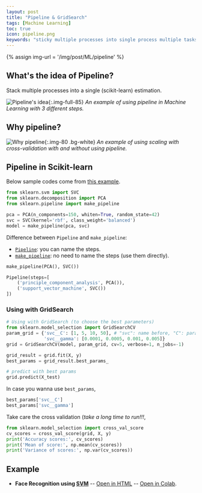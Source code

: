 ```yaml
---
layout: post
title: "Pipeline & GridSearch"
tags: [Machine Learning]
toc: true
icon: pipeline.png
keywords: "sticky multiple processes into single process multiple tasks at once make_pipeline scaling svm pca sequential work algorithm training parameter best parameter tuning gridsearch cross validation scaling train test sets different folds folds scikit-learn naming name why what where when grid search tuning"
---
```


{% assign img-url = '/img/post/ML/pipeline' %}

## What's the idea of Pipeline?

Stack multiple processes into a single (scikit-learn) estimation.

![Pipeline's idea]({{img-url}}/pipeline-idea.png){:.img-full-85}
_An example of using pipeline in Machine Learning with 3 different steps._

## Why pipeline?

![Why pipeline]({{img-url}}/why-pipeline.png){:.img-80 .bg-white}
_An example of using scaling with cross-validation with and without using pipeline._


## Pipeline in Scikit-learn

Below sample codes come from [this example](https://dinhanhthi.github.io/tools/github-html?https://github.com/dinhanhthi/data-science-learning/blob/master/projects/mini-projects/notebook_in_html/SVM-face-recognition.html).

``` python
from sklearn.svm import SVC
from sklearn.decomposition import PCA
from sklearn.pipeline import make_pipeline

pca = PCA(n_components=150, whiten=True, random_state=42)
svc = SVC(kernel='rbf', class_weight='balanced')
model = make_pipeline(pca, svc)
```

Difference between `Pipeline` and `make_pipeline`:

- [`Pipeline`](https://scikit-learn.org/stable/modules/generated/sklearn.pipeline.Pipeline.html): you can name the steps.
- [`make_pipeline`](https://scikit-learn.org/stable/modules/generated/sklearn.pipeline.make_pipeline.html): no need to name the steps (use them directly).

``` python
make_pipeline(PCA(), SVC())
```

``` python
Pipeline(steps=[
	('principle_component_analysis', PCA()),
	('support_vector_machine', SVC())
])
```

### Using with GridSearch

``` python
# Using with GridSearch (to choose the best parameters)
from sklearn.model_selection import GridSearchCV
param_grid = {'svc__C': [1, 5, 10, 50],	# "svc": name before, "C": param in svc
              'svc__gamma': [0.0001, 0.0005, 0.001, 0.005]}
grid = GridSearchCV(model, param_grid, cv=5, verbose=1, n_jobs=-1)

grid_result = grid.fit(X, y)
best_params = grid_result.best_params_

# predict with best params
grid.predict(X_test)
```

In case you wanna use `best_params`,

``` python
best_params['svc__C']
best_params['svc__gamma']
```

Take care the cross validation (*take a long time to run!!!*,

~~~ python
from sklearn.model_selection import cross_val_score
cv_scores = cross_val_score(grid, X, y)
print('Accuracy scores:', cv_scores)
print('Mean of score:', np.mean(cv_scores))
print('Variance of scores:', np.var(cv_scores))
~~~

## Example

- **Face Recognition using [SVM](/support-vector-machine)** -- [Open in HTML](https://dinhanhthi.github.io/tools/github-html?https://github.com/dinhanhthi/data-science-learning/blob/master/projects/mini-projects/notebook_in_html/SVM-face-recognition.html) -- [Open in Colab](https://colab.research.google.com/dinhanhthi/data-science-learning/blob/master/projects/mini-projects/SVM-face-recognition.ipynb).






